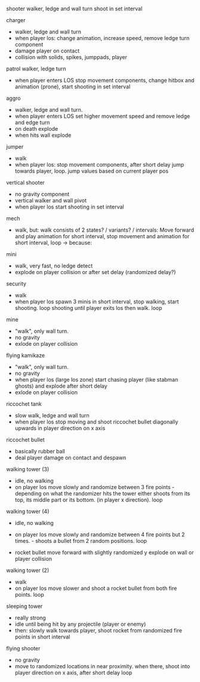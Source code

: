 
shooter
walker, ledge and wall turn
shoot in set interval

charger
- walker, ledge and wall turn
- when player los: change animation, increase speed, remove ledge turn component
- damage player on contact
- collision with solids, spikes, jumppads, player

patrol
walker, ledge turn
- when player enters LOS stop movement components, change hitbox and animation (prone), start shooting in set interval


aggro
- walker, ledge and wall turn.
- when player enters LOS set higher movement speed and remove ledge and edge turn
- on death explode
- when hits wall explode


jumper
- walk
- when player los: stop movement components, after short delay jump towards player, loop. jump values based on current player pos


vertical shooter
- no gravity component
- vertical walker and wall pivot
- when player los start shooting in set interval

mech
- walk, but: walk consists of 2 states? / variants? / intervals: Move forward and play animation for short interval, stop movement and animation for short interval, loop
-> because:


mini
- walk, very fast, no ledge detect
- explode on player collision or after set delay (randomized delay?)

security
- walk
- when player los spawn 3 minis in short interval, stop walking, start shooting. loop shooting until player exits los then walk. loop


mine
- "walk", only wall turn.
- no gravity
- exlode on player collision


flying kamikaze
- "walk", only wall turn.
- no gravity
- when player los (large los zone) start chasing player (like stabman ghosts) and explode after short delay
- exlode on player collision

riccochet tank
- slow walk, ledge and wall turn
- when player los stop moving and shoot riccochet bullet diagonally upwards in player direction on x axis

riccochet bullet
- basically rubber ball 
- deal player damage on contact and despawn


walking tower (3)
- idle, no walking
- on player los move slowly and randomize between 3 fire points - depending on what the randomizer hits the tower either shoots
from its top, its middle part or its bottom. (in player x direction). loop

walking tower (4)
- idle, no walking
- on player los move slowly and randomize between 4 fire points but 2 times. - shoots a bullet from 2 random positions. loop

- rocket bullet
move forward with slightly randomized y
explode on wall or player collision

walking tower (2)
- walk
- on player los move slower and shoot a rocket bullet from both fire points. loop

sleeping tower
- really strong
- idle until being hit by any projectile (player or enemy)
- then: slowly walk towards player, shoot rocket from randomized fire points in short interval

flying shooter
- no gravity
- move to randomized locations in near proximity. when there, shoot into player direction on x axis, after short delay loop


